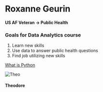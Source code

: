 # Roxanne Geurin
#### US AF Veteran &rarr; Public Health

### Goals for Data Analytics course
1. Learn new skills
2. Use data to answer public health questions
3. Find job utilizing new skills

[What is Python](https://www.codecademy.com/article/what-is-python)

![Theo](IMG_7686.jpeg)

#### Theodore
